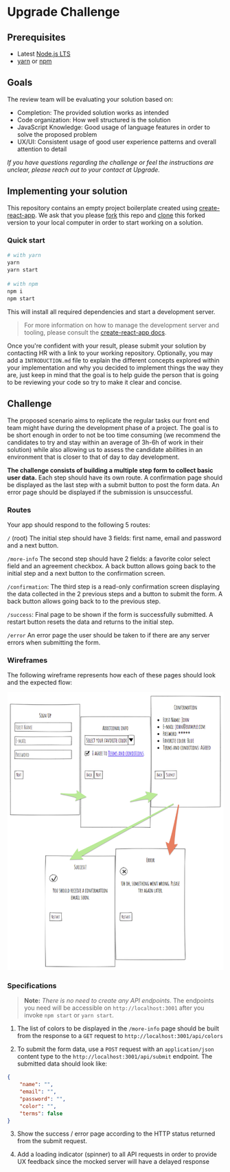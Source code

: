 # Upgrade Challenge

## Prerequisites

- Latest [Node.js LTS](https://nodejs.org/en/download/)
- [yarn](https://yarnpkg.com/en/) or [npm](https://www.npmjs.com/)

## Goals

The review team will be evaluating your solution based on:

- Completion: The provided solution works as intended
- Code organization: How well structured is the solution
- JavaScript Knowledge: Good usage of language features in order to solve the proposed problem
- UX/UI: Consistent usage of good user experience patterns and overall attention to detail

_If you have questions regarding the challenge or feel the instructions are unclear, please reach out to your contact at Upgrade._

## Implementing your solution

This repository contains an empty project boilerplate created using [create-react-app](https://github.com/facebook/create-react-app). We ask that you please [fork](https://help.github.com/articles/fork-a-repo/) this repo and [clone](https://help.github.com/articles/cloning-a-repository/) this forked version to your local computer in order to start working on a solution. 

### Quick start

```sh
# with yarn
yarn
yarn start

# with npm
npm i
npm start
```

This will install all required dependencies and start a development server.

> For more information on how to manage the development server and tooling, please consult the [create-react-app docs](https://github.com/facebook/create-react-app/blob/master/packages/react-scripts/template/README.md).

Once you're confident with your result, please submit your solution by contacting HR with a link to your working repository. Optionally, you may add a `INTRODUCTION.md` file to explain the different concepts explored within your implementation and why you decided to implement things the way they are, just keep in mind that the goal is to help guide the person that is going to be reviewing your code so try to make it clear and concise.

## Challenge

The proposed scenario aims to replicate the regular tasks our front end team might have during the development phase of a project. The goal is to be short enough in order to not be too time consuming (we recommend the candidates to try and stay within an average of 3h-6h of work in their solution) while also allowing us to assess the candidate abilities in an environment that is closer to that of day to day development.

**The challenge consists of building a multiple step form to collect basic user data.** Each step should have its own route. A confirmation page should be displayed as the last step with a submit button to post the form data. An error page should be displayed if the submission is unsuccessful.

### Routes

Your app should respond to the following 5 routes:

`/` (root) The initial step should have 3 fields: first name, email and password and a next button.

`/more-info` The second step should have 2 fields: a favorite color select field and an agreement checkbox. A back button allows going back to the initial step and a next button to the confirmation screen. 

`/confirmation`: The third step is a read-only confirmation screen displaying the data collected in the 2 previous steps and a button to submit the form. A back button allows going back to to the previous step.

`/success`: Final page to be shown if the form is successfully submitted. A restart button resets the data and returns to the initial step.

`/error` An error page the user should be taken to if there are any server errors when submitting the form.

### Wireframes

The following wireframe represents how each of these pages should look and the expected flow:

![wireframe](20180829-wireframe001.png)

### Specifications

> **Note:** _There is no need to create any API endpoints_. The endpoints you need will be accessible on `http://localhost:3001` after you invoke `npm start` or `yarn start`.

1. The list of colors to be displayed in the `/more-info` page should be built from the response to a `GET` request to `http://localhost:3001/api/colors`

2. To submit the form data, use a `POST` request with an `application/json` content type to the `http://localhost:3001/api/submit` endpoint. The submitted data should look like:

  ```json
  {
      "name": "",
      "email": "",
      "password": "",
      "color": "",
      "terms": false
  }
  ```

3. Show the success / error page according to the HTTP status returned from the submit request.

4. Add a loading indicator (spinner) to all API requests in order to provide UX feedback since the mocked server will have a delayed response
